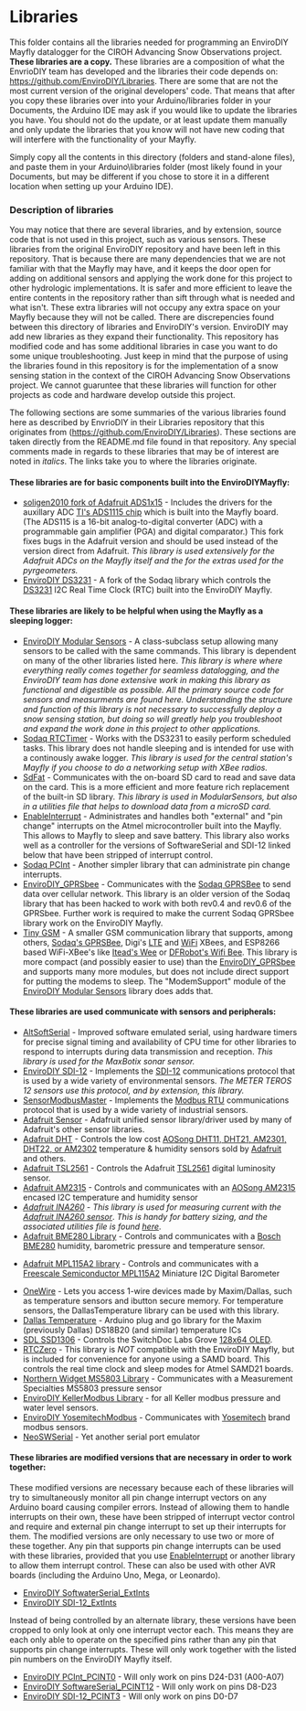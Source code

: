 # Libraries
This folder contains all the libraries needed for programming an EnviroDIY Mayfly datalogger for the CIROH Advancing Snow Observations project. **These libraries are a copy.** These libraries are a composition of what the EnvrioDIY team has developed and the libraries their code depends on: https://github.com/EnviroDIY/Libraries. There are some that are not the most current version of the original developers' code. That means that after you copy these libraries over into your Arduino/libraries folder in your Documents, the Arduino IDE may ask if you would like to update the libraries you have. You should not do the update, or at least update them manually and only update the libraries that you know will not have new coding that will interfere with the functionality of your Mayfly.

Simply copy all the contents in this directory (folders and stand-alone files), and paste them in your Arduino\libraries folder (most likely found in your Documents, but may be different if you chose to store it in a different location when setting up your Arduino IDE).

### Description of libraries

You may notice that there are several libraries, and by extension, source code that is not used in this project, such as various sensors. These libraries from the original EnviroDIY repository and have been left in this repository. That is because there are many dependencies that we are not familiar with that the Mayfly may have, and it keeps the door open for adding on additional sensors and applying the work done for this project to other hydrologic implementations. It is safer and more efficient to leave the entire contents in the repository rather than sift through what is needed and what isn't. These extra libraries will not occupy any extra space on your Mayfly because they will not be called. There are discrepencies found between this directory of libraries and EnviroDIY's version. EnviroDIY may add new libraries as they expand their functionality. This repository has modified code and has some additional libraries in case you want to do some unique troubleshooting. Just keep in mind that the purpose of using the libraries found in this repository is for the implementation of a snow sensing station in the context of the CIROH Advancing Snow Observations project. We cannot guaruntee that these libraries will function for other projects as code and hardware develop outside this project. 

The following sections are some summaries of the various libraries found here as described by EnvrioDIY in their Libraries repository that this originates from (https://github.com/EnviroDIY/Libraries). These sections are taken directly from the README.md file found in that repository. Any special comments made in regards to these libraries that may be of interest are noted in *italics*. The links take you to where the libraries originate.

#### These libraries are for basic components built into the EnviroDIYMayfly:
* [soligen2010 fork of Adafruit ADS1x15](https://github.com/soligen2010/Adafruit_ADS1X15) - Includes the drivers for the auxillary ADC [TI's ADS1115 chip](http://www.ti.com/product/ADS1115) which is built into the Mayfly board. (The ADS115 is a 16-bit analog-to-digital converter (ADC) with a programmable gain amplifier (PGA) and digital comparator.)  This fork fixes bugs in the Adafruit version and should be used instead of the version direct from Adafruit. *This library is used extensively for the Adafruit ADCs on the Mayfly itself and the for the extras used for the pyrgeometers.*
* [EnviroDIY DS3231](https://github.com/EnviroDIY/Sodaq_DS3231) - A fork of the Sodaq library which controls the [DS3231](https://www.maximintegrated.com/en/products/digital/real-time-clocks/DS3231.html) I2C Real Time Clock (RTC) built into the EnviroDIY Mayfly.


#### These libraries are likely to be helpful when using the Mayfly as a sleeping logger:
* [EnviroDIY Modular Sensors](https://github.com/EnviroDIY/ModularSensors) - A class-subclass setup allowing many sensors to be called with the same commands.  This library is dependent on many of the other libraries listed here. *This library is where where everything really comes together for seamless datalogging, and the EnviroDIY team has done extensive work in making this library as functional and digestible as possible. All the primary source code for sensors and measurments are found here. Understanding the structure and function of this library is not necessary to successfully deploy a snow sensing station, but doing so will greatly help you troubleshoot and expand the work done in this project to other applications.*
* [Sodaq RTCTimer](https://github.com/SodaqMoja/RTCTimer) - Works with the DS3231 to easily perform scheduled tasks.  This library does not handle sleeping and is intended for use with a continously awake logger. *This library is used for the central station's Mayfly if you choose to do a networking setup with XBee radios.*
* [SdFat](https://github.com/greiman/SdFat) - Communicates with the on-board SD card to read and save data on the card.  This is a more efficient and more feature rich replacement of the built-in SD library. *This library is used in ModularSensors, but also in a utilities file that helps to download data from a microSD card.*
* [EnableInterrupt](https://github.com/EnviroDIY/EnableInterrupt) - Administrates and handles both "external" and "pin change" interrupts on the Atmel microcontroller built into the Mayfly.  This allows to Mayfly to sleep and save battery.  This library also works well as a controller for the versions of SoftwareSerial and SDI-12 linked below that have been stripped of interrupt control.
* [Sodaq PCInt](https://github.com/SodaqMoja/Sodaq_PcInt) - Another simpler library that can administrate pin change interrupts.
* [EnviroDIY_GPRSbee](https://github.com/EnviroDIY/GPRSbeeMod/tree/v1.2_hacked) - Communicates with the [Sodaq GPRSBee](https://www.seeedstudio.com/GPRSbee-rev.-6-p-2445.html#) to send data over cellular network.  This library is an older version of the Sodaq library that has been hacked to work with both rev0.4 and rev0.6 of the GPRSbee.  Further work is required to make the current Sodaq GPRSbee library work on the EnviroDIY Mayfly.
* [Tiny GSM](https://github.com/EnviroDIY/TinyGSM.git) - A smaller GSM communication library that supports, among others, [Sodaq's GPRSBee](https://shop.sodaq.com/en/gprsbee.html), Digi's [LTE](https://www.digi.com/products/xbee-rf-solutions/embedded-rf-modules-modems/digi-xbee-cellular) and [WiFi](https://www.digi.com/products/xbee-rf-solutions/embedded-rf-modules-modems/xbee-wi-fi) XBees, and ESP8266 based WiFi-XBee's like [Itead's Wee](https://www.itead.cc/wiki/Wee_Serial_WIFI_Module) or [DFRobot's Wifi Bee](https://www.dfrobot.com/product-1279.html).  This library is more compact (and possibly easier to use) than the [EnviroDIY_GPRSbee](https://github.com/EnviroDIY/GPRSbeeMod/tree/v1.2_hacked) and supports many more modules, but does not include direct support for putting the modems to sleep.  The "ModemSupport" module of the [EnviroDIY Modular Sensors](https://github.com/EnviroDIY/ModularSensors) library does adds that.


#### These libraries are used communicate with sensors and peripherals:
* [AltSoftSerial](https://github.com/PaulStoffregen/AltSoftSerial) - Improved software emulated serial, using hardware timers for precise signal timing and availability of CPU time for other libraries to respond to interrupts during data transmission and reception. *This library is used for the MaxBotix sonar sensor.*
* [EnviroDIY SDI-12](https://github.com/EnviroDIY/Arduino-SDI-12) - Implements the [SDI-12](https://en.wikipedia.org/wiki/SDI-12) communications protocol that is used by a wide variety of environmental sensors. *The METER TEROS 12 sensors use this protocol, and by extension, this library.*
* [SensorModbusMaster](https://github.com/EnviroDIY/SensorModbusMaster) - Implements the [Modbus RTU](https://en.wikipedia.org/wiki/Modbus) communications protocol that is used by a wide variety of industrial sensors.
* [Adafruit Sensor](https://github.com/adafruit/Adafruit_Sensor) - Adafruit unified sensor library/driver used by many of Adafruit's other sensor libraries.
* [Adafruit DHT](https://github.com/adafruit/DHT-sensor-library) - Controls the low cost [AOSong DHT11, DHT21, AM2301, DHT22, or AM2302](http://www.aosong.com/en/products/index.asp) temperature & humidity sensors sold by [Adafruit](https://www.adafruit.com/products/385) and others.
* [Adafruit TSL2561](https://github.com/Adafruit/TSL2561-Arduino-Library/) - Controls the Adafruit [TSL2561](https://www.adafruit.com/products/439) digital luminosity sensor.
* [Adafruit AM2315](https://github.com/adafruit/Adafruit_AM2315) - Controls and communicates with an [AOSong AM2315](www.aosong.com/asp_bin/Products/en/AM2315.pdf) encased I2C temperature and humidity sensor
* [*Adafruit INA260*](https://github.com/adafruit/Adafruit_INA260) - *This library is used for measuring current with the* [*Adafruit INA260 sensor*](https://www.adafruit.com/product/4226). *This is handy for battery sizing, and the associated utilities file is found* [*here*](https://github.com/CIROH-Snow/snow_sensing/tree/main/code/utilities/measure_amps).
* [Adafruit BME280 Library](https://github.com/adafruit/Adafruit_BME280_Library) - Controls and communicates with a [Bosch BME280](https://www.bosch-sensortec.com/bst/products/all_products/bme280) humidity, barometric pressure and temperature sensor.
- [Adafruit MPL115A2 library](https://github.com/adafruit/Adafruit_MPL115A2) - Controls and communicates with a [Freescale Semiconductor MPL115A2](https://www.nxp.com/docs/en/data-sheet/MPL115A2.pdf) Miniature I2C Digital Barometer
* [OneWire](https://github.com/PaulStoffregen/OneWire) - Lets you access 1-wire devices made by Maxim/Dallas, such as temperature sensors and ibutton secure memory. For temperature sensors, the DallasTemperature library can be used with this library.
* [Dallas Temperature](https://github.com/milesburton/Arduino-Temperature-Control-Library) - Arduino plug and go library for the Maxim (previously Dallas) DS18B20 (and similar) temperature ICs
* [SDL SSD1306](https://github.com/switchdoclabs/SDL_Arduino_SSD1306)  - Controls the SwitchDoc Labs Grove [128x64 OLED](http://store.switchdoc.com/grove-128x64-i2c-oled-board-for-arduino-and-raspberry-pi/).
* [RTCZero](https://github.com/arduino-libraries/RTCZero) - This library is _NOT_ compatible with the EnviroDIY Mayfly, but is included for convenience for anyone using a SAMD board.  This controls the real time clock and sleep modes for Atmel SAMD21 boards.
* [Northern Widget MS5803 Library](https://github.com/NorthernWidget/MS5803) - Communicates with a Measurement Specialties MS5803 pressure sensor
* [EnviroDIY KellerModbus Library](https://github.com/EnviroDIY/KellerModbus) - for all Keller modbus pressure and water level sensors.
* [EnviroDIY YosemitechModbus](https://github.com/EnviroDIY/YosemitechModbus) - Communicates with [Yosemitech](http://www.yosemitech.com/en/) brand modbus sensors.
* [NeoSWSerial](https://github.com/SRGDamia1/NeoSWSerial.git) - Yet another serial port emulator



#### These libraries are modified versions that are necessary in order to work together:

These modified versions are necessary because each of these libraries will try to simultaneously monitor all pin change interrupt vectors on any Arduino board causing compiler errors.  Instead of allowing them to handle interrupts on their own, these have been stripped of interrupt vector control and require and external pin change interrupt to set up their interrupts for them.  The modified versions are only necessary to use two or more of these together.  Any pin that supports pin change interrupts can be used with these libraries, provided that you use [EnableInterrupt](https://github.com/EnviroDIY/EnableInterrupt) or another library to allow them interrupt control.  These can also be used with other AVR boards (including the Arduino Uno, Mega, or Leonardo).
* [EnviroDIY SoftwaterSerial_ExtInts](https://github.com/EnviroDIY/SoftwaterSerial_ExternalInts)
* [EnviroDIY SDI-12_ExtInts](https://github.com/EnviroDIY/Arduino-SDI-12/tree/ExtInts)

Instead of being controlled by an alternate library, these versions have been cropped to only look at only one interrupt vector each. This means they are each only able to operate on the specified pins rather than any pin that supports pin change interrupts.  These will only work together with the listed pin numbers on the EnviroDIY Mayfly itself.
* [EnviroDIY PCInt_PCINT0](https://github.com/EnviroDIY/PcIntMod) - Will only work on pins D24-D31 (A00-A07)
* [EnviroDIY SoftwareSerial_PCINT12](https://github.com/EnviroDIY/SoftwareSerialMod) - Will only work on pins D8-D23
* [EnviroDIY SDI-12_PCINT3](https://github.com/EnviroDIY/Arduino-SDI-12/tree/Mayfly) - Will only work on pins D0-D7
